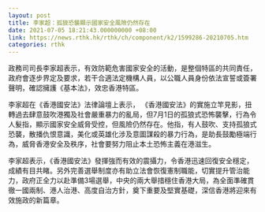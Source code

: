 ```yaml
---
layout: post
title: 李家超：孤狼恐襲顯示國家安全風險仍然存在
date: 2021-07-05 18:21:43.000000000 +08:00
link: https://news.rthk.hk/rthk/ch/component/k2/1599286-20210705.htm
categories: rthk
---
```


政務司司長李家超表示，有效防範危害國家安全的活動，是整個特區的共同責任，政府會逐步界定及要求，若干合適法定機構人員，以公職人員身份依法宣誓或簽署聲明，確認擁護《基本法》，效忠香港特區。

李家超在《香港國安法》法律論壇上表示， 《香港國安法》的實施立竿見影，扭轉過去肆意鼓吹港獨及社會嚴重暴力的亂局，但7月1日的孤狼式恐怖襲擊，行為令人髮指，顯示國家安全威脅受控，但風險仍然存在。他指，有人鼓吹、支持孤狼式恐襲，散播仇恨意識，美化或英雄化涉及意圖謀殺的暴力行為，是助長鼓勵極端行為，威脅香港安全及秩序，社會要努力阻止本土恐怖主義在港滋生。

李家超表示，《香港國安法》發揮強而有效的震攝力，令香港迅速回復安全穩定，成績有目共睹。另外完善選舉制度亦有助立法會恢復憲制職能，切實提升管治能力，政府正全力以赴準備3場選舉，中央的兩大舉措穩住香港大局，為全面準確貫徹一國兩制、港人治港、高度自治方針，奠下重要及堅實基礎，深信香港將迎來有效施政的新篇章。
